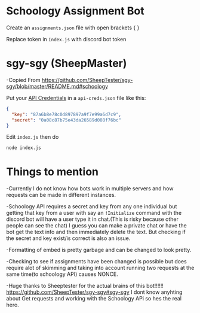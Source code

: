 # Schoology Assignment Bot 

Create an `assignments.json` file with open brackets {  }

Replace token in `Index.js` with discord bot token 



# sgy-sgy  (SheepMaster) 
-Copied From https://github.com/SheepTester/sgy-sgy/blob/master/README.md#schoology

Put your [API Credentials](https://pausd.schoology.com/api) in a `api-creds.json` file like this:

```json
{
  "key": "87a6b8e78c0d897897a9f7e99a6d7c9",
  "secret": "0a08c87b75e43da26589d008f76bc"
}
```

Edit `index.js` then do

```bash
node index.js
```

# Things to mention

-Currently I do not know how bots work in multiple servers and how requests can be made in different instances.

-Schoology API requires a secret and key from any one individual but getting that key from a user with say an `!Initialize` command with the discord bot will have a user type it in chat.(This is risky because other people can see the chat) I guess you can make a private chat or have the bot get the text info and then immediately delete the text. But checking if the secret and key exist/is correct is also an issue.

-Formatting of embed is pretty garbage and can be changed to look pretty.

-Checking to see if assignments have been changed is possible but does require alot of skimming and taking into account running two requests at the same time(to schoology API) causes NONCE. 

-Huge thanks to Sheeptester for the actual brains of this bot!!!!!! https://github.com/SheepTester/sgy-sgy#sgy-sgy I dont know anyhting about Get requests and working with the Schoology APi so hes the real hero. 




